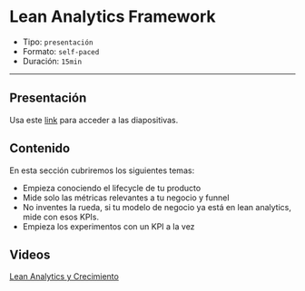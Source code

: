 # Lean Analytics Framework

* Tipo: `presentación`
* Formato: `self-paced`
* Duración: `15min`

***

## Presentación
Usa este [link](https://docs.google.com/presentation/d/1DQf7ILkzCMIN61D9sioW2SGIcm2GZMhzBp_Tmoe1Jrw/edit#slide=id.g38c837ec1c_0_0) para acceder a las diapositivas.

## Contenido
En esta sección cubriremos los siguientes temas:

* Empieza conociendo el lifecycle de tu producto
* Mide solo las métricas relevantes a tu negocio y funnel
* No inventes la rueda, si tu modelo de negocio ya está en lean
analytics, mide con esos KPIs.
* Empieza los experimentos con un KPI a la vez

## Videos
[Lean Analytics y Crecimiento](https://www.useloom.com/share/20c0622b8e9d405abb5771e11f6a8a79)



